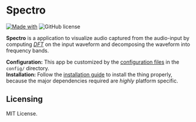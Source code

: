 # Spectro

[![Made with](https://img.shields.io/badge/made%20with-Python-blue)](https://www.python.org/)
![GitHub license](https://img.shields.io/badge/license-MIT-blue)

**Spectro** is a application to visualize audio captured from the audio-input by computing [*DFT*][0] on the input waveform and decomposing the waveform into frequency bands.

**Configuration:** This app be customized by the [configuration files](../../../wiki/Tweaks) in the `config/` directory.
<br/>
**Installation:** Follow the [installation guide](../../../wiki/Installation) to install the thing properly, because the major dependencies required
are *highly* platform specific.

## Licensing
MIT License.

[0]: https://en.wikipedia.org/wiki/Discrete_Fourier_transform

